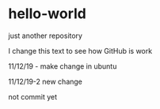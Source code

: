 # hello-world
just another repository

I change this text to see how GitHub is work

11/12/19 - make change in ubuntu

11/12/19-2 new change 

not commit yet
